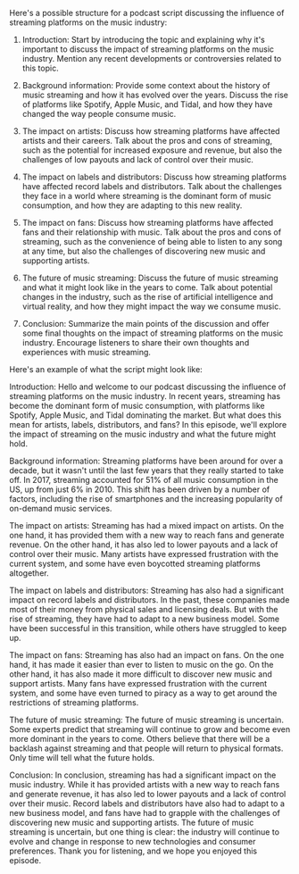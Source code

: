  Here's a possible structure for a podcast script discussing the influence of streaming platforms on the music industry:

1. Introduction: Start by introducing the topic and explaining why it's important to discuss the impact of streaming platforms on the music industry. Mention any recent developments or controversies related to this topic.

2. Background information: Provide some context about the history of music streaming and how it has evolved over the years. Discuss the rise of platforms like Spotify, Apple Music, and Tidal, and how they have changed the way people consume music.

3. The impact on artists: Discuss how streaming platforms have affected artists and their careers. Talk about the pros and cons of streaming, such as the potential for increased exposure and revenue, but also the challenges of low payouts and lack of control over their music.

4. The impact on labels and distributors: Discuss how streaming platforms have affected record labels and distributors. Talk about the challenges they face in a world where streaming is the dominant form of music consumption, and how they are adapting to this new reality.

5. The impact on fans: Discuss how streaming platforms have affected fans and their relationship with music. Talk about the pros and cons of streaming, such as the convenience of being able to listen to any song at any time, but also the challenges of discovering new music and supporting artists.

6. The future of music streaming: Discuss the future of music streaming and what it might look like in the years to come. Talk about potential changes in the industry, such as the rise of artificial intelligence and virtual reality, and how they might impact the way we consume music.

7. Conclusion: Summarize the main points of the discussion and offer some final thoughts on the impact of streaming platforms on the music industry. Encourage listeners to share their own thoughts and experiences with music streaming.

Here's an example of what the script might look like:

Introduction: Hello and welcome to our podcast discussing the influence of streaming platforms on the music industry. In recent years, streaming has become the dominant form of music consumption, with platforms like Spotify, Apple Music, and Tidal dominating the market. But what does this mean for artists, labels, distributors, and fans? In this episode, we'll explore the impact of streaming on the music industry and what the future might hold.

Background information: Streaming platforms have been around for over a decade, but it wasn't until the last few years that they really started to take off. In 2017, streaming accounted for 51% of all music consumption in the US, up from just 6% in 2010. This shift has been driven by a number of factors, including the rise of smartphones and the increasing popularity of on-demand music services.

The impact on artists: Streaming has had a mixed impact on artists. On the one hand, it has provided them with a new way to reach fans and generate revenue. On the other hand, it has also led to lower payouts and a lack of control over their music. Many artists have expressed frustration with the current system, and some have even boycotted streaming platforms altogether.

The impact on labels and distributors: Streaming has also had a significant impact on record labels and distributors. In the past, these companies made most of their money from physical sales and licensing deals. But with the rise of streaming, they have had to adapt to a new business model. Some have been successful in this transition, while others have struggled to keep up.

The impact on fans: Streaming has also had an impact on fans. On the one hand, it has made it easier than ever to listen to music on the go. On the other hand, it has also made it more difficult to discover new music and support artists. Many fans have expressed frustration with the current system, and some have even turned to piracy as a way to get around the restrictions of streaming platforms.

The future of music streaming: The future of music streaming is uncertain. Some experts predict that streaming will continue to grow and become even more dominant in the years to come. Others believe that there will be a backlash against streaming and that people will return to physical formats. Only time will tell what the future holds.

Conclusion: In conclusion, streaming has had a significant impact on the music industry. While it has provided artists with a new way to reach fans and generate revenue, it has also led to lower payouts and a lack of control over their music. Record labels and distributors have also had to adapt to a new business model, and fans have had to grapple with the challenges of discovering new music and supporting artists. The future of music streaming is uncertain, but one thing is clear: the industry will continue to evolve and change in response to new technologies and consumer preferences. Thank you for listening, and we hope you enjoyed this episode.